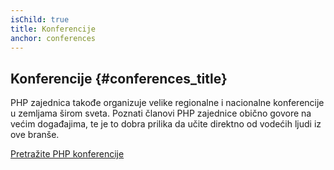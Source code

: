 ```yaml
---
isChild: true
title: Konferencije
anchor: conferences
---
```


## Konferencije {#conferences_title}

PHP zajednica takođe organizuje velike regionalne i nacionalne konferencije u zemljama širom sveta.
Poznati članovi PHP zajednice obično govore na većim događajima, te je to dobra prilika da učite
direktno od vodećih ljudi iz ove branše.

[Pretražite PHP konferencije][php-conf]


[php-conf]: http://php.net/conferences/index.php
